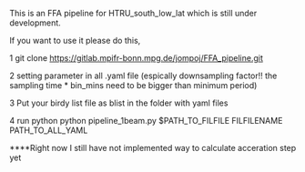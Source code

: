 
 

This is an FFA pipeline for HTRU_south_low_lat which is still under development.

If you want to use it please do this,

1 git clone https://gitlab.mpifr-bonn.mpg.de/jompoj/FFA_pipeline.git

2 setting parameter in all .yaml file (espically downsampling factor!! the sampling time * bin_mins need to be bigger than minimum period)

3 Put your birdy list file as blist in the folder with yaml files 

4 run python python pipeline_1beam.py $PATH_TO_FILFILE FILFILENAME PATH_TO_ALL_YAML

****Right now I still have not implemented way to calculate acceration step yet  